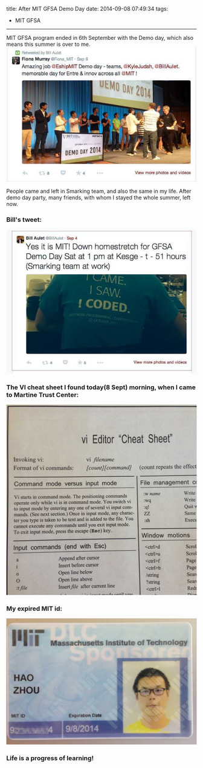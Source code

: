 title: After MIT GFSA Demo Day
date: 2014-09-08 07:49:34
tags:
 - MIT GFSA
---
MIT GFSA program ended in 6th September with the Demo day, which also means this summer is over to me.
![MIT GFSA Demo Day](/img/mit-gfsa/demoday.png "MIT GFSA Demo Day")  
<!-- more -->
People came and left in Smarking team, and also the same in my life. After demo day party, many friends, with whom I stayed the whole summer, left now.

### Bill's tweet:   
![I came, I saw, I coded](/img/mit-gfsa/icode.png "I came, I saw, I coded")  

### The VI cheat sheet I found today(8 Sept) morning, when I came to Martine Trust Center:
![VI cheat sheet](/img/mit-gfsa/vi-cheatsheet.jpg "VI cheat sheet") 

### My expired MIT id:
![My expired MIT id](/img/mit-gfsa/mitid.png "My expired MIT id") 

### Life is a progress of learning!
